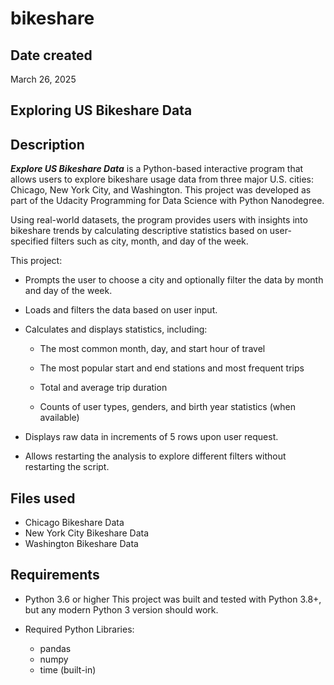 # bikeshare
## Date created
March 26, 2025

## Exploring US Bikeshare Data

## Description 

***Explore US Bikeshare Data*** is a Python-based interactive program that allows users to explore bikeshare usage data from three major U.S. cities: Chicago, New York City, and Washington. This project was developed as part of the Udacity Programming for Data Science with Python Nanodegree.

Using real-world datasets, the program provides users with insights into bikeshare trends by calculating descriptive statistics based on user-specified filters such as city, month, and day of the week.

This project: 

- Prompts the user to choose a city and optionally filter the data by month and day of the week.

- Loads and filters the data based on user input.

- Calculates and displays statistics, including:

    - The most common month, day, and start hour of travel

    - The most popular start and end stations and most frequent trips

    - Total and average trip duration

    - Counts of user types, genders, and birth year statistics (when available)

- Displays raw data in increments of 5 rows upon user request.

- Allows restarting the analysis to explore different filters without restarting the script.

## Files used

- Chicago Bikeshare Data
- New York City Bikeshare Data
- Washington Bikeshare Data

## Requirements

- Python 3.6 or higher
    This project was built and tested with Python 3.8+, but any modern Python 3 version should work.

- Required Python Libraries:
    - pandas 
    - numpy
    - time (built-in)
